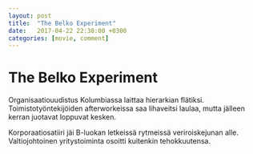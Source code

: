 ```yaml
---
layout: post
title:  "The Belko Experiment"
date:   2017-04-22 22:38:00 +0300
categories: [movie, comment]
---
```


# The Belko Experiment

Organisaatiouudistus Kolumbiassa laittaa hierarkian flätiksi. Toimistotyöntekijöiden afterworkeissa saa lihaveitsi laulaa, mutta jälleen kerran juotavat loppuvat kesken.

Korporaatiosatiiri jäi B-luokan letkeissä rytmeissä veriroiskejunan alle. Valtiojohtoinen yritystoiminta osoitti kuitenkin tehokkuutensa.

[//]: # "http://www.imdb.com/title/tt1082807/"
